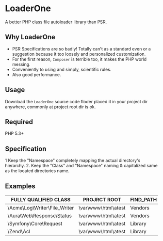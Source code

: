 # LoaderOne
A better PHP class file autoloader library than PSR.

## Why LoaderOne
- PSR Specifications are so badly! Totally can't as a standard even or a suggestion because it too loosely and personalized customization.
- For the first reason, `Composer` is terrible too, it makes the PHP world messing.
- Conveniently to using and simply, scientific rules.
- Also good performance. 

## Usage
Download the `LoaderOne` source code floder placed it in your project dir anywhere, commonly at project root dir is ok.

## Required
PHP 5.3+

## Specification
1  Keep the "Namespace" completely mapping the actual directory's hierarchy.
2. Keep the "Class" and "Namespace" naming & capitalized same as the located directories name.

## Examples

|  FULLY QUALIFIED CLASS  |    PROJRCT ROOT     | FIND_PATH |                     RESULTING FILE PATH                     |
|------------------------------|---------------------|-----------|-------------------------------------------------------------|
| \Acme\Log\Writer\File_Writer | \var\www\html\atest | Vendors   | \var\www\html\atest\Vendors\Acme\Log\Writer\File_Writer.php |
| \Aura\Web\Response\Status    | \var\www\html\atest | Vendors   | \var\www\html\atest\Vendors\Aura\Web\Response\Status.php    |
| \Symfony\Core\Request        | \var\www\html\atest | Library   |  \var\www\html\atest\Library\Symfony\Core\Request.php       |
| \Zend\Acl                    | \var\www\html\atest | Library   | \var\www\html\atest\Library\Zend\Acl.php                    |

